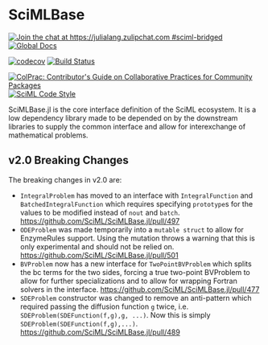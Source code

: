  # SciMLBase

[![Join the chat at https://julialang.zulipchat.com #sciml-bridged](https://img.shields.io/static/v1?label=Zulip&message=chat&color=9558b2&labelColor=389826)](https://julialang.zulipchat.com/#narrow/stream/279055-sciml-bridged)
[![Global Docs](https://img.shields.io/badge/docs-SciML-blue.svg)](https://docs.sciml.ai/SciMLBase/stable)

[![codecov](https://codecov.io/gh/SciML/SciMLBase.jl/branch/master/graph/badge.svg)](https://codecov.io/gh/SciML/SciMLBase.jl)
[![Build Status](https://github.com/SciML/SciMLBase.jl/workflows/CI/badge.svg)](https://github.com/SciML/SciMLBase.jl/actions?query=workflow%3ACI)

[![ColPrac: Contributor's Guide on Collaborative Practices for Community Packages](https://img.shields.io/badge/ColPrac-Contributor%27s%20Guide-blueviolet)](https://github.com/SciML/ColPrac)
[![SciML Code Style](https://img.shields.io/static/v1?label=code%20style&message=SciML&color=9558b2&labelColor=389826)](https://github.com/SciML/SciMLStyle)

SciMLBase.jl is the core interface definition of the SciML ecosystem. It is a
low dependency library made to be depended on by the downstream libraries to
supply the common interface and allow for interexchange of mathematical problems.

## v2.0 Breaking Changes

The breaking changes in v2.0 are:

  - `IntegralProblem` has moved to an interface with `IntegralFunction` and `BatchedIntegralFunction` which requires specifying `prototype`s for the values to be modified
    instead of `nout` and `batch`. https://github.com/SciML/SciMLBase.jl/pull/497
  - `ODEProblem` was made temporarily into a `mutable struct` to allow for EnzymeRules support. Using the mutation throws a warning that this is only experimental and should not be relied on.
    https://github.com/SciML/SciMLBase.jl/pull/501
  - `BVProblem` now has a new interface for `TwoPointBVProblem` which splits the bc terms for the two sides, forcing a true two-point BVProblem to allow for further specializations and to allow
    for wrapping Fortran solvers in the interface. https://github.com/SciML/SciMLBase.jl/pull/477
  - `SDEProblem` constructor was changed to remove an anti-pattern which required passing the diffusion function `g` twice, i.e. `SDEProblem(SDEFunction(f,g),g, ...)`.
    Now this is simply `SDEProblem(SDEFunction(f,g),...)`. https://github.com/SciML/SciMLBase.jl/pull/489
